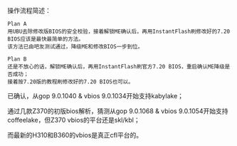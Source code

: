 操作流程简述：

    Plan A
    用UBU去除修改版BIOS的安全校验，接着解锁ME确认后，再用InstantFlash刷修改好的7.20 BIOS应该是最快最简单的方法。
    该方法已由吧友测试通过，降级ME和修改BIOS一步到位。

    Plan B
    还是不放心的话，解锁ME确认后，再用InstantFlash刷官方7.20 BIOS，重启确认ME降级是否成功；
    接着按7.20版的教程刷修改好的7.20 BIOS也可以。


已确认，从gop 9.0.1040 & vbios 9.0.1034开始支持kabylake；

通过几款Z370的初版bios解析，猜测从gop 9.0.1068 & vbios 9.0.1054开始支持coffeelake，但Z370 vbios的平台还是skl/kbl；

而最新的H310和B360的vbios是真正cfl平台的。





